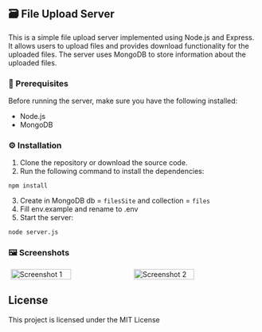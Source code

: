 ## 🗃 File Upload Server

This is a simple file upload server implemented using Node.js and Express. It allows users to upload files and provides download functionality for the uploaded files. The server uses MongoDB to store information about the uploaded files.

### 📐 Prerequisites

Before running the server, make sure you have the following installed:

- Node.js
- MongoDB

### ⚙ Installation

1. Clone the repository or download the source code.
2. Run the following command to install the dependencies:
```
npm install
```
3. Create in MongoDB db = `filesSite` and collection = `files`
4. Fill env.example and rename to .env
5. Start the server:
```
node server.js
```

### 🖼 Screenshots

<div style="display: flex; justify-content: center;">
    <img src="https://github.com/Stepashka20/file-uploader/assets/40739871/f482ec1c-c3da-429d-a509-54a156f75327.png" alt="Screenshot 1" style="width: 49%;">
    <img src="https://github.com/Stepashka20/file-uploader/assets/40739871/5f081c50-0519-455b-8c7b-d190e400f835.png" alt="Screenshot 2" style="width: 49%;">
</div>

## License

This project is licensed under the MIT License

